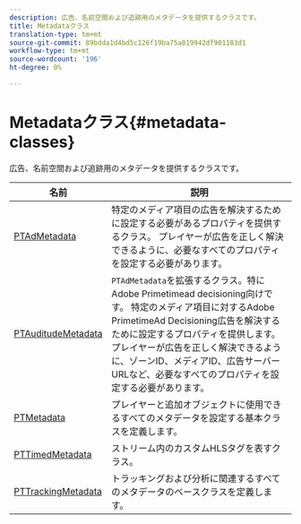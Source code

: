 ```yaml
---
description: 広告、名前空間および追跡用のメタデータを提供するクラスです。
title: Metadataクラス
translation-type: tm+mt
source-git-commit: 89bdda1d4bd5c126f19ba75a819942df901183d1
workflow-type: tm+mt
source-wordcount: '196'
ht-degree: 0%

---
```



# Metadataクラス{#metadata-classes}

広告、名前空間および追跡用のメタデータを提供するクラスです。

| 名前 | 説明 |
|---|---|
| [PTAdMetadata](https://help.adobe.com/en_US/primetime/api/psdk/appledoc/Classes/PTAdMetadata.html) | 特定のメディア項目の広告を解決するために設定する必要があるプロパティを提供するクラス。 プレイヤーが広告を正しく解決できるように、必要なすべてのプロパティを設定する必要があります。 |
| [PTAuditudeMetadata](https://help.adobe.com/en_US/primetime/api/psdk/appledoc/Classes/PTAuditudeMetadata.html) | `PTAdMetadata`を拡張するクラス。特にAdobe Primetimead decisioning向けです。 特定のメディア項目に対するAdobe PrimetimeAd Decisioning広告を解決するために設定するプロパティを提供します。 プレイヤーが広告を正しく解決できるように、ゾーンID、メディアID、広告サーバーURLなど、必要なすべてのプロパティを設定する必要があります。 |
| [PTMetadata](https://help.adobe.com/en_US/primetime/api/psdk/appledoc/Classes/PTMetadata.html) | プレイヤーと追加オブジェクトに使用できるすべてのメタデータを設定する基本クラスを定義します。 |
| [PTTimedMetadata](https://help.adobe.com/en_US/primetime/api/psdk/appledoc/Classes/PTTimedMetadata.html) | ストリーム内のカスタムHLSタグを表すクラス。 |
| [PTTrackingMetadata](https://help.adobe.com/en_US/primetime/api/psdk/appledoc/Classes/PTTrackingMetadata.html) | トラッキングおよび分析に関連するすべてのメタデータのベースクラスを定義します。 |

